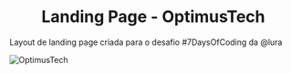<h1 align=center>Landing Page - OptimusTech</h1>

<p>Layout de landing page criada para o desafio #7DaysOfCoding da @lura</p>








![OptimusTech](https://github.com/user-attachments/assets/8113d9ed-e20e-42ad-89bc-6ad6166c1edf)

